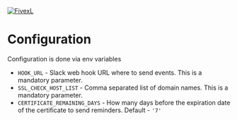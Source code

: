 [![FivexL](https://releases.fivexl.io/fivexlbannergit.jpg)](https://fivexl.io/)

# Configuration

Configuration is done via env variables

* `HOOK_URL` - Slack web hook URL where to send events. This is a mandatory parameter.
* `SSL_CHECK_HOST_LIST` - Comma separated list of domain names. This is a mandatory parameter.
* `CERTIFICATE_REMAINING_DAYS` -  How many days before the expiration date of the certificate to send reminders. Default - `'7'`
